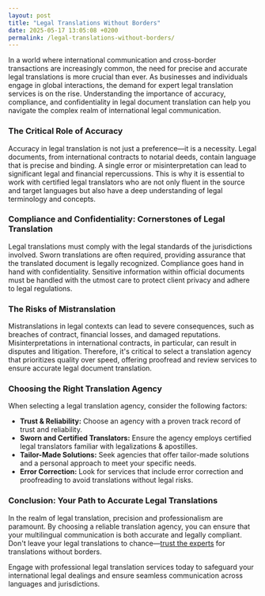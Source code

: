 ```yaml
---
layout: post
title: "Legal Translations Without Borders"
date: 2025-05-17 13:05:08 +0200
permalink: /legal-translations-without-borders/
---
```



In a world where international communication and cross-border transactions are increasingly common, the need for precise and accurate legal translations is more crucial than ever. As businesses and individuals engage in global interactions, the demand for expert legal translation services is on the rise. Understanding the importance of accuracy, compliance, and confidentiality in legal document translation can help you navigate the complex realm of international legal communication.

### The Critical Role of Accuracy

Accuracy in legal translation is not just a preference—it is a necessity. Legal documents, from international contracts to notarial deeds, contain language that is precise and binding. A single error or misinterpretation can lead to significant legal and financial repercussions. This is why it is essential to work with certified legal translators who are not only fluent in the source and target languages but also have a deep understanding of legal terminology and concepts.

### Compliance and Confidentiality: Cornerstones of Legal Translation

Legal translations must comply with the legal standards of the jurisdictions involved. Sworn translations are often required, providing assurance that the translated document is legally recognized. Compliance goes hand in hand with confidentiality. Sensitive information within official documents must be handled with the utmost care to protect client privacy and adhere to legal regulations.

### The Risks of Mistranslation

Mistranslations in legal contexts can lead to severe consequences, such as breaches of contract, financial losses, and damaged reputations. Misinterpretations in international contracts, in particular, can result in disputes and litigation. Therefore, it's critical to select a translation agency that prioritizes quality over speed, offering proofread and review services to ensure accurate legal document translation.

### Choosing the Right Translation Agency

When selecting a legal translation agency, consider the following factors:

- **Trust & Reliability:** Choose an agency with a proven track record of trust and reliability.
- **Sworn and Certified Translators:** Ensure the agency employs certified legal translators familiar with legalizations & apostilles.
- **Tailor-Made Solutions:** Seek agencies that offer tailor-made solutions and a personal approach to meet your specific needs.
- **Error Correction:** Look for services that include error correction and proofreading to avoid translations without legal risks.

### Conclusion: Your Path to Accurate Legal Translations

In the realm of legal translation, precision and professionalism are paramount. By choosing a reliable translation agency, you can ensure that your multilingual communication is both accurate and legally compliant. Don't leave your legal translations to chance—[trust the experts](https://www.legaltranslations.be/) for translations without borders.

Engage with professional legal translation services today to safeguard your international legal dealings and ensure seamless communication across languages and jurisdictions.